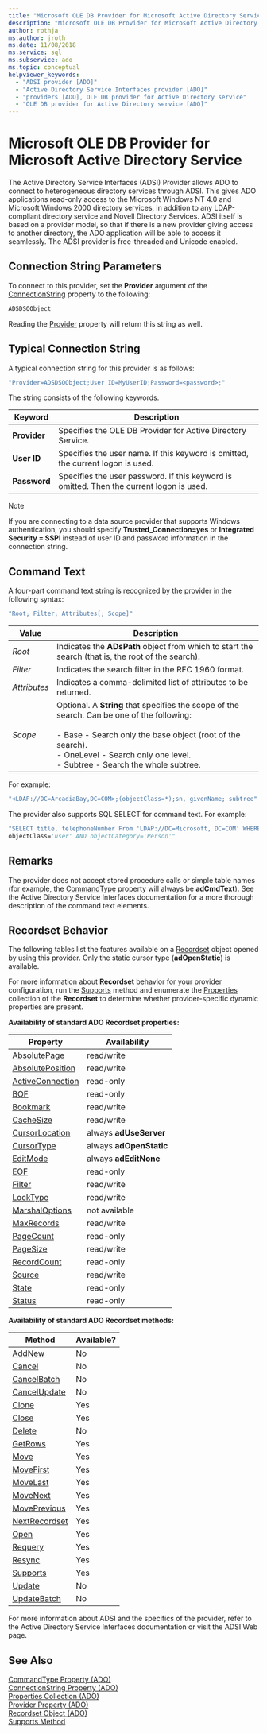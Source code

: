 ```yaml
---
title: "Microsoft OLE DB Provider for Microsoft Active Directory Service"
description: "Microsoft OLE DB Provider for Microsoft Active Directory Service"
author: rothja
ms.author: jroth
ms.date: 11/08/2018
ms.service: sql
ms.subservice: ado
ms.topic: conceptual
helpviewer_keywords:
  - "ADSI provider [ADO]"
  - "Active Directory Service Interfaces provider [ADO]"
  - "providers [ADO], OLE DB provider for Active Directory service"
  - "OLE DB provider for Active Directory service [ADO]"
---
```

# Microsoft OLE DB Provider for Microsoft Active Directory Service
The Active Directory Service Interfaces (ADSI) Provider allows ADO to connect to heterogeneous directory services through ADSI. This gives ADO applications read-only access to the Microsoft Windows NT 4.0 and Microsoft Windows 2000 directory services, in addition to any LDAP-compliant directory service and Novell Directory Services. ADSI itself is based on a provider model, so that if there is a new provider giving access to another directory, the ADO application will be able to access it seamlessly. The ADSI provider is free-threaded and Unicode enabled.  
  
## Connection String Parameters  
 To connect to this provider, set the **Provider** argument of the [ConnectionString](../../reference/ado-api/connectionstring-property-ado.md) property to the following:  
  
```vb
ADSDSOObject  
```  
  
 Reading the [Provider](../../reference/ado-api/provider-property-ado.md) property will return this string as well.  
  
## Typical Connection String  
 A typical connection string for this provider is as follows:  
  
```vb
"Provider=ADSDSOObject;User ID=MyUserID;Password=<password>;"  
```  
  
 The string consists of the following keywords.  
  
|Keyword|Description|  
|-------------|-----------------|  
|**Provider**|Specifies the OLE DB Provider for Active Directory Service.|  
|**User ID**|Specifies the user name. If this keyword is omitted, the current logon is used.|  
|**Password**|Specifies the user password. If this keyword is omitted. Then the current logon is used.|  
  
> [!NOTE]
>  If you are connecting to a data source provider that supports Windows authentication, you should specify **Trusted_Connection=yes** or **Integrated Security = SSPI** instead of user ID and password information in the connection string.  
  
## Command Text  
 A four-part command text string is recognized by the provider in the following syntax:  
  
```vb
"Root; Filter; Attributes[; Scope]"  
```  
  
|Value|Description|  
|-----------|-----------------|  
|*Root*|Indicates the **ADsPath** object from which to start the search (that is, the root of the search).|  
|*Filter*|Indicates the search filter in the RFC 1960 format.|  
|*Attributes*|Indicates a comma-delimited list of attributes to be returned.|  
|*Scope*|Optional. A **String** that specifies the scope of the search. Can be one of the following:<br /><br /> -   Base - Search only the base object (root of the search).<br />-   OneLevel - Search only one level.<br />-   Subtree - Search the whole subtree.|  
  
 For example:  
  
```vb
"<LDAP://DC=ArcadiaBay,DC=COM>;(objectClass=*);sn, givenName; subtree"  
```  
  
 The provider also supports SQL SELECT for command text. For example:  
  
```vb
"SELECT title, telephoneNumber From 'LDAP://DC=Microsoft, DC=COM' WHERE   
objectClass='user' AND objectCategory='Person'"  
```  
  
## Remarks  
 The provider does not accept stored procedure calls or simple table names (for example, the [CommandType](../../reference/ado-api/commandtype-property-ado.md) property will always be **adCmdText**). See the Active Directory Service Interfaces documentation for a more thorough description of the command text elements.  
  
## Recordset Behavior  
 The following tables list the features available on a [Recordset](../../reference/ado-api/recordset-object-ado.md) object opened by using this provider. Only the static cursor type (**adOpenStatic**) is available.  
  
 For more information about **Recordset** behavior for your provider configuration, run the [Supports](../../reference/ado-api/supports-method.md) method and enumerate the [Properties](../../reference/ado-api/properties-collection-ado.md) collection of the **Recordset** to determine whether provider-specific dynamic properties are present.  
  
 **Availability of standard ADO Recordset properties:**  
  
|Property|Availability|  
|--------------|------------------|  
|[AbsolutePage](../../reference/ado-api/absolutepage-property-ado.md)|read/write|  
|[AbsolutePosition](../../reference/ado-api/absoluteposition-property-ado.md)|read/write|  
|[ActiveConnection](../../reference/ado-api/activeconnection-property-ado.md)|read-only|  
|[BOF](../../reference/ado-api/bof-eof-properties-ado.md)|read-only|  
|[Bookmark](../../reference/ado-api/bookmark-property-ado.md)|read/write|  
|[CacheSize](../../reference/ado-api/cachesize-property-ado.md)|read/write|  
|[CursorLocation](../../reference/ado-api/cursorlocation-property-ado.md)|always **adUseServer**|  
|[CursorType](../../reference/ado-api/cursortype-property-ado.md)|always **adOpenStatic**|  
|[EditMode](../../reference/ado-api/editmode-property.md)|always **adEditNone**|  
|[EOF](../../reference/ado-api/bof-eof-properties-ado.md)|read-only|  
|[Filter](../../reference/ado-api/filter-property.md)|read/write|  
|[LockType](../../reference/ado-api/locktype-property-ado.md)|read/write|  
|[MarshalOptions](../../reference/ado-api/marshaloptions-property-ado.md)|not available|  
|[MaxRecords](../../reference/ado-api/maxrecords-property-ado.md)|read/write|  
|[PageCount](../../reference/ado-api/pagecount-property-ado.md)|read-only|  
|[PageSize](../../reference/ado-api/pagesize-property-ado.md)|read/write|  
|[RecordCount](../../reference/ado-api/recordcount-property-ado.md)|read-only|  
|[Source](../../reference/ado-api/source-property-ado-recordset.md)|read/write|  
|[State](../../reference/ado-api/state-property-ado.md)|read-only|  
|[Status](../../reference/ado-api/status-property-ado-recordset.md)|read-only|  
  
 **Availability of standard ADO Recordset methods:**  
  
|Method|Available?|  
|------------|----------------|  
|[AddNew](../../reference/ado-api/addnew-method-ado.md)|No|  
|[Cancel](../../reference/ado-api/cancel-method-ado.md)|No|  
|[CancelBatch](../../reference/ado-api/cancelbatch-method-ado.md)|No|  
|[CancelUpdate](../../reference/ado-api/cancelupdate-method-ado.md)|No|  
|[Clone](../../reference/ado-api/clone-method-ado.md)|Yes|  
|[Close](../../reference/ado-api/close-method-ado.md)|Yes|  
|[Delete](../../reference/ado-api/delete-method-ado-recordset.md)|No|  
|[GetRows](../../reference/ado-api/getrows-method-ado.md)|Yes|  
|[Move](../../reference/ado-api/move-method-ado.md)|Yes|  
|[MoveFirst](../../reference/ado-api/movefirst-movelast-movenext-and-moveprevious-methods-ado.md)|Yes|  
|[MoveLast](../../reference/ado-api/movefirst-movelast-movenext-and-moveprevious-methods-ado.md)|Yes|  
|[MoveNext](../../reference/ado-api/movefirst-movelast-movenext-and-moveprevious-methods-ado.md)|Yes|  
|[MovePrevious](../../reference/ado-api/movefirst-movelast-movenext-and-moveprevious-methods-ado.md)|Yes|  
|[NextRecordset](../../reference/ado-api/nextrecordset-method-ado.md)|Yes|  
|[Open](../../reference/ado-api/open-method-ado-recordset.md)|Yes|  
|[Requery](../../reference/ado-api/requery-method.md)|Yes|  
|[Resync](../../reference/ado-api/resync-method.md)|Yes|  
|[Supports](../../reference/ado-api/supports-method.md)|Yes|  
|[Update](../../reference/ado-api/update-method.md)|No|  
|[UpdateBatch](../../reference/ado-api/updatebatch-method.md)|No|  
  
 For more information about ADSI and the specifics of the provider, refer to the Active Directory Service Interfaces documentation or visit the ADSI Web page.  
  
## See Also  
 [CommandType Property (ADO)](../../reference/ado-api/commandtype-property-ado.md)   
 [ConnectionString Property (ADO)](../../reference/ado-api/connectionstring-property-ado.md)   
 [Properties Collection (ADO)](../../reference/ado-api/properties-collection-ado.md)   
 [Provider Property (ADO)](../../reference/ado-api/provider-property-ado.md)   
 [Recordset Object (ADO)](../../reference/ado-api/recordset-object-ado.md)   
 [Supports Method](../../reference/ado-api/supports-method.md)